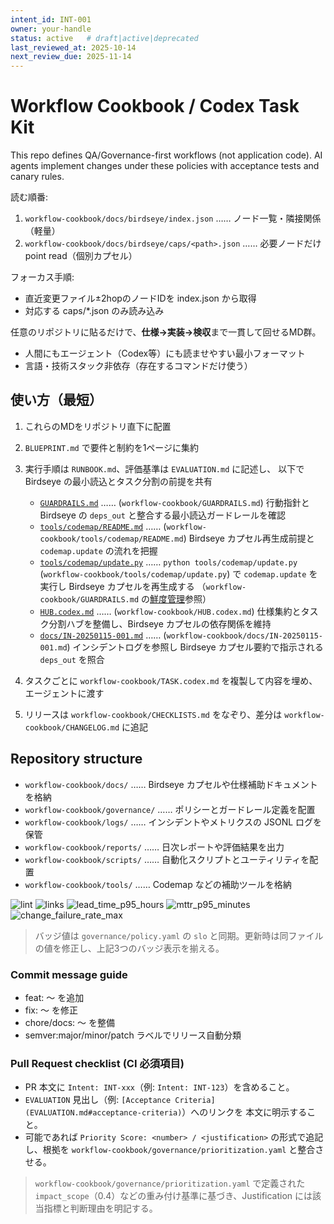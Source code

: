 ```yaml
---
intent_id: INT-001
owner: your-handle
status: active   # draft|active|deprecated
last_reviewed_at: 2025-10-14
next_review_due: 2025-11-14
---
```


# Workflow Cookbook / Codex Task Kit

This repo defines QA/Governance-first workflows (not application code).
AI agents implement changes under these policies with acceptance tests and
canary rules.

<!-- LLM-BOOTSTRAP v1 -->
読む順番:

1. `workflow-cookbook/docs/birdseye/index.json` …… ノード一覧・隣接関係（軽量）
2. `workflow-cookbook/docs/birdseye/caps/<path>.json` …… 必要ノードだけ point read（個別カプセル）

フォーカス手順:

- 直近変更ファイル±2hopのノードIDを index.json から取得
- 対応する caps/*.json のみ読み込み

<!-- /LLM-BOOTSTRAP -->

任意のリポジトリに貼るだけで、**仕様→実装→検収**まで一貫して回せるMD群。

- 人間にもエージェント（Codex等）にも読ませやすい最小フォーマット
- 言語・技術スタック非依存（存在するコマンドだけ使う）

## 使い方（最短）

1. これらのMDをリポジトリ直下に配置
2. `BLUEPRINT.md` で要件と制約を1ページに集約
3. 実行手順は `RUNBOOK.md`、評価基準は `EVALUATION.md` に記述し、
   以下で Birdseye の最小読込とタスク分割の前提を共有

    - [`GUARDRAILS.md`](GUARDRAILS.md) …… (`workflow-cookbook/GUARDRAILS.md`) 行動指針と Birdseye の `deps_out`
      と整合する最小読込ガードレールを確認
    - [`tools/codemap/README.md`](tools/codemap/README.md) …… (`workflow-cookbook/tools/codemap/README.md`)
      Birdseye カプセル再生成前提と `codemap.update` の流れを把握
    - [`tools/codemap/update.py`](tools/codemap/update.py) …… `python tools/codemap/update.py`
      (`workflow-cookbook/tools/codemap/update.py`) で `codemap.update` を実行し Birdseye カプセルを再生成する
      （`workflow-cookbook/GUARDRAILS.md` の[鮮度管理](GUARDRAILS.md#%E9%AE%AE%E5%BA%A6%E7%AE%A1%E7%90%86staleness-handling)参照）
    - [`HUB.codex.md`](HUB.codex.md) …… (`workflow-cookbook/HUB.codex.md`) 仕様集約とタスク分割ハブを整備し、Birdseye カプセルの依存関係を維持
    - [`docs/IN-20250115-001.md`](docs/IN-20250115-001.md) …… (`workflow-cookbook/docs/IN-20250115-001.md`)
      インシデントログを参照し
      Birdseye カプセル要約で指示される `deps_out` を照合
4. タスクごとに `workflow-cookbook/TASK.codex.md` を複製して内容を埋め、エージェントに渡す
5. リリースは `workflow-cookbook/CHECKLISTS.md` をなぞり、差分は `workflow-cookbook/CHANGELOG.md` に追記

## Repository structure

- `workflow-cookbook/docs/` …… Birdseye カプセルや仕様補助ドキュメントを格納
- `workflow-cookbook/governance/` …… ポリシーとガードレール定義を配置
- `workflow-cookbook/logs/` …… インシデントやメトリクスの JSONL ログを保管
- `workflow-cookbook/reports/` …… 日次レポートや評価結果を出力
- `workflow-cookbook/scripts/` …… 自動化スクリプトとユーティリティを配置
- `workflow-cookbook/tools/` …… Codemap などの補助ツールを格納

<!-- markdownlint-disable MD013 -->
![lint](https://github.com/RNA4219/workflow-cookbook/actions/workflows/markdown.yml/badge.svg)
![links](https://github.com/RNA4219/workflow-cookbook/actions/workflows/links.yml/badge.svg)
![lead_time_p95_hours](https://img.shields.io/badge/lead__time__p95__hours-72h-blue)
![mttr_p95_minutes](https://img.shields.io/badge/mttr__p95__minutes-60m-blue)
![change_failure_rate_max](https://img.shields.io/badge/change__failure__rate__max-0.10-blue)
<!-- markdownlint-enable MD013 -->

> バッジ値は `governance/policy.yaml` の `slo` と同期。更新時は同ファイルの値を修正し、上記3つのバッジ表示を揃える。

### Commit message guide

- feat: 〜 を追加
- fix: 〜 を修正
- chore/docs: 〜 を整備
- semver:major/minor/patch ラベルでリリース自動分類

### Pull Request checklist (CI 必須項目)

- PR 本文に `Intent: INT-xxx`（例: `Intent: INT-123`）を含めること。
- `EVALUATION` 見出し（例:
  `[Acceptance Criteria](EVALUATION.md#acceptance-criteria)`）へのリンクを
  本文に明示すること。
- 可能であれば `Priority Score: <number> / <justification>` の形式で追記し、根拠を `workflow-cookbook/governance/prioritization.yaml` と整合させる。

> `workflow-cookbook/governance/prioritization.yaml` で定義された `impact_scope`（0.4）などの重み付け基準に基づき、Justification には該当指標と判断理由を明記する。
